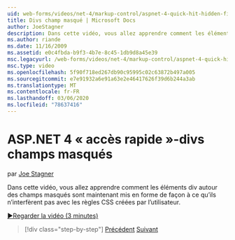```yaml
---
uid: web-forms/videos/net-4/markup-control/aspnet-4-quick-hit-hidden-field-divs
title: Divs champ masqué | Microsoft Docs
author: JoeStagner
description: Dans cette vidéo, vous allez apprendre comment les éléments div autour des champs masqués sont maintenant mis en forme de façon à ce qu’ils n’interfèrent pas avec les règles CSS créées par l’utilisateur.
ms.author: riande
ms.date: 11/16/2009
ms.assetid: e0c4fbda-b9f3-4b7e-8c45-1db9d8a45e39
msc.legacyurl: /web-forms/videos/net-4/markup-control/aspnet-4-quick-hit-hidden-field-divs
msc.type: video
ms.openlocfilehash: 5f90f718ed267db90c95995c02c63872b497a005
ms.sourcegitcommit: e7e91932a6e91a63e2e46417626f39d6b244a3ab
ms.translationtype: MT
ms.contentlocale: fr-FR
ms.lasthandoff: 03/06/2020
ms.locfileid: "78637416"
---
```

# <a name="aspnet-4-quick-hit---hidden-field-divs"></a>ASP.NET 4 « accès rapide »-divs champs masqués

par [Joe Stagner](https://github.com/JoeStagner)

Dans cette vidéo, vous allez apprendre comment les éléments div autour des champs masqués sont maintenant mis en forme de façon à ce qu’ils n’interfèrent pas avec les règles CSS créées par l’utilisateur.

[&#9654;Regarder la vidéo (3 minutes)](https://channel9.msdn.com/Blogs/ASP-NET-Site-Videos/aspnet-4-quick-hit-hidden-field-divs)

> [!div class="step-by-step"]
> [Précédent](aspnet-4-quick-hit-tableless-menu-control.md)
> [Suivant](aspnet-4-quick-hit-disabled-control-styling.md)
